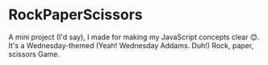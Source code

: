 # RockPaperScissors
A mini project (I'd say), I made for making my JavaScript concepts clear 😊.
It's a Wednesday-themed (Yeah! Wednesday Addams. Duh!) Rock, paper, scissors Game.
